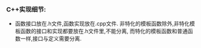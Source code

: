 ### C++实现细节:
- 函数接口放在.h文件,函数实现放在.cpp文件. 非特化的模板函数除外,非特化模板函数的接口和实现都要放在.h文件里,不能分离,
而特化的模板函数和普通函数一样,接口与定义需要分离.